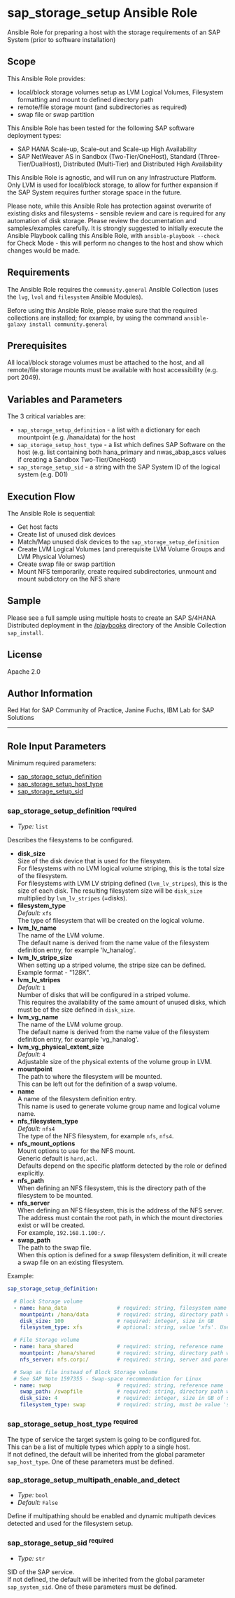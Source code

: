 # sap_storage_setup Ansible Role

Ansible Role for preparing a host with the storage requirements of an SAP System (prior to software installation)

## Scope

This Ansible Role provides:
- local/block storage volumes setup as LVM Logical Volumes, Filesystem formatting and mount to defined directory path
- remote/file storage mount (and subdirectories as required)
- swap file or swap partition

This Ansible Role has been tested for the following SAP software deployment types:
- SAP HANA Scale-up, Scale-out and Scale-up High Availability
- SAP NetWeaver AS in Sandbox (Two-Tier/OneHost), Standard (Three-Tier/DualHost), Distributed (Multi-Tier) and Distributed High Availability

This Ansible Role is agnostic, and will run on any Infrastructure Platform. Only LVM is used for local/block storage, to allow for further expansion if the SAP System requires further storage space in the future.

Please note, while this Ansible Role has protection against overwrite of existing disks and filesystems - sensible review and care is required for any automation of disk storage. Please review the documentation and samples/examples carefully. It is strongly suggested to initially execute the Ansible Playbook calling this Ansible Role, with `ansible-playbook --check` for Check Mode - this will perform no changes to the host and show which changes would be made.

## Requirements

The Ansible Role requires the `community.general` Ansible Collection (uses the `lvg`, `lvol` and `filesystem` Ansible Modules).

Before using this Ansible Role, please make sure that the required collections are installed; for example, by using the command `ansible-galaxy install community.general`

## Prerequisites

All local/block storage volumes must be attached to the host, and all remote/file storage mounts must be available with host accessibility (e.g. port 2049).

## Variables and Parameters

The 3 critical variables are:
- `sap_storage_setup_definition` - a list with a dictionary for each mountpoint (e.g. /hana/data) for the host
- `sap_storage_setup_host_type` - a list which defines SAP Software on the host (e.g. list containing both hana_primary and nwas_abap_ascs values if creating a Sandbox Two-Tier/OneHost)
- `sap_storage_setup_sid` - a string with the SAP System ID of the logical system (e.g. D01)

## Execution Flow

The Ansible Role is sequential:
- Get host facts
- Create list of unused disk devices
- Match/Map unused disk devices to the `sap_storage_setup_definition`
- Create LVM Logical Volumes (and prerequisite LVM Volume Groups and LVM Physical Volumes)
- Create swap file or swap partition
- Mount NFS temporarily, create required subdirectories, unmount and mount subdictory on the NFS share

## Sample

Please see a full sample using multiple hosts to create an SAP S/4HANA Distributed deployment in the [/playbooks](../../playbooks/) directory of the Ansible Collection `sap_install`.

## License

Apache 2.0

## Author Information

Red Hat for SAP Community of Practice, Janine Fuchs, IBM Lab for SAP Solutions

---
<!-- BEGIN: Role Input Parameters -->
## Role Input Parameters

Minimum required parameters:

- [sap_storage_setup_definition](#sap_storage_setup_definition-required)
- [sap_storage_setup_host_type](#sap_storage_setup_host_type-required)
- [sap_storage_setup_sid](#sap_storage_setup_sid-required)


### sap_storage_setup_definition <sup>required</sup>

- _Type:_ `list`

Describes the filesystems to be configured.<br>

- **disk_size**<br>
    Size of the disk device that is used for the filesystem.<br>For filesystems with no LVM logical volume striping, this is the total size of the filesystem.<br>For filesystems with LVM LV striping defined (`lvm_lv_stripes`), this is the size of each disk. The resulting filesystem size will be `disk_size` multiplied by `lvm_lv_stripes` (=disks).
- **filesystem_type**<br>
    _Default:_ `xfs`<br>
    The type of filesystem that will be created on the logical volume.
- **lvm_lv_name**<br>
    The name of the LVM volume.<br>The default name is derived from the name value of the filesystem definition entry, for example 'lv_hanalog'.
- **lvm_lv_stripe_size**<br>
    When setting up a striped volume, the stripe size can be defined.<br>Example format - "128K".
- **lvm_lv_stripes**<br>
    _Default:_ `1`<br>
    Number of disks that will be configured in a striped volume.<br>This requires the availability of the same amount of unused disks, which must be of the size defined in `disk_size`.
- **lvm_vg_name**<br>
    The name of the LVM volume group.<br>The default name is derived from the name value of the filesystem definition entry, for example 'vg_hanalog'.
- **lvm_vg_physical_extent_size**<br>
    _Default:_ `4`<br>
    Adjustable size of the physical extents of the volume group in LVM.
- **mountpoint**<br>
    The path to where the filesystem will be mounted.<br>This can be left out for the definition of a swap volume.
- **name**<br>
    A name of the filesystem definition entry.<br>This name is used to generate volume group name and logical volume name.
- **nfs_filesystem_type**<br>
    _Default:_ `nfs4`<br>
    The type of the NFS filesystem, for example `nfs`, `nfs4`.
- **nfs_mount_options**<br>
    Mount options to use for the NFS mount.<br>Generic default is `hard,acl`.<br>Defaults depend on the specific platform detected by the role or defined explicitly.
- **nfs_path**<br>
    When defining an NFS filesystem, this is the directory path of the filesystem to be mounted.
- **nfs_server**<br>
    When defining an NFS filesystem, this is the address of the NFS server.<br>The address must contain the root path, in which the mount directories exist or will be created.<br>For example, `192.168.1.100:/`.
- **swap_path**<br>
    The path to the swap file.<br>When this option is defined for a swap filesystem definition, it will create a swap file on an existing filesystem.

Example:

```yaml
sap_storage_setup_definition:

  # Block Storage volume
  - name: hana_data                # required: string, filesystem name used to generate lvm_lv_name and lvm_vg_name
    mountpoint: /hana/data         # required: string, directory path where the filesystem is mounted
    disk_size: 100                 # required: integer, size in GB
    filesystem_type: xfs           # optional: string, value 'xfs'. Use 'swap' to create swap filesystem

  # File Storage volume
  - name: hana_shared              # required: string, reference name
    mountpoint: /hana/shared       # required: string, directory path where the filesystem is mounted
    nfs_server: nfs.corp:/         # required: string, server and parent directory of the NFS Server; value default from var sap_storage_setup_nfs_server

  # Swap as file instead of Block Storage volume
  # See SAP Note 1597355 - Swap-space recommendation for Linux
  - name: swap                     # required: string, reference name
    swap_path: /swapfile           # required: string, directory path where swap file is created
    disk_size: 4                   # required: integer, size in GB of swap file
    filesystem_type: swap          # required: string, must be value 'swap'
```

### sap_storage_setup_host_type <sup>required</sup>


The type of service the target system is going to be configured for.<br>
This can be a list of multiple types which apply to a single host.<br>
If not defined, the default will be inherited from the global parameter `sap_host_type`. One of these parameters must be defined.<br>

### sap_storage_setup_multipath_enable_and_detect

- _Type:_ `bool`
- _Default:_ `False`

Define if multipathing should be enabled and dynamic multipath devices detected and used for the filesystem setup.<br>

### sap_storage_setup_sid <sup>required</sup>

- _Type:_ `str`

SID of the SAP service.<br>
If not defined, the default will be inherited from the global parameter `sap_system_sid`. One of these parameters must be defined.<br>

<!-- END: Role Input Parameters -->
